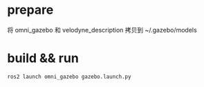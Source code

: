 # prepare
将  omni_gazebo 和 velodyne_description 拷贝到 ~/.gazebo/models
# build && run
```bash
ros2 launch omni_gazebo gazebo.launch.py
```

